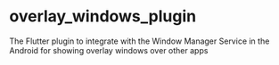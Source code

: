 # overlay_windows_plugin
The Flutter plugin to integrate with the Window Manager Service in the Android for showing overlay windows over other apps
